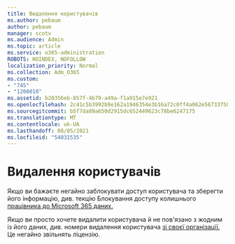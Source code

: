 ```yaml
---
title: Видалення користувачів
ms.author: pebaum
author: pebaum
manager: scotv
ms.audience: Admin
ms.topic: article
ms.service: o365-administration
ROBOTS: NOINDEX, NOFOLLOW
localization_priority: Normal
ms.collection: Adm_O365
ms.custom:
- "745"
- "1200010"
ms.assetid: b20356eb-857f-4b79-a49a-f1a915e7e921
ms.openlocfilehash: 2c41c5b3992b9e162a1946354e3b16a72c0ff4a062e56733758f5a888231b866
ms.sourcegitcommit: b5f7da89a650d2915dc652449623c78be6247175
ms.translationtype: MT
ms.contentlocale: uk-UA
ms.lasthandoff: 08/05/2021
ms.locfileid: "54031535"
---
```

# <a name="deleting-users"></a>Видалення користувачів

Якщо ви бажаєте негайно заблокувати доступ користувача та зберегти його інформацію, див. текцію Блокування доступу колишнього [працівника до Microsoft 365 даних.](https://docs.microsoft.com/microsoft-365/admin/add-users/remove-former-employee#block-a-former-employees-access-to-microsoft-365-data)
  
Якщо ви просто хочете видалити користувача й не пов'язано з жодним із його даних, див. номери видалення користувача [зі своєї організації.](https://docs.microsoft.com/microsoft-365/admin/add-users/delete-a-user) Це негайно звільнять ліцензію.
  